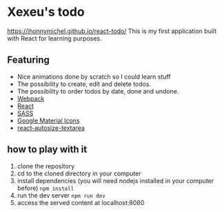 # Xexeu's todo

https://jhonnymichel.github.io/react-todo/
This is my first application built with React for learning purposes.

## Featuring
- Nice animations done by scratch so I could learn stuff
- The possibility to create, edit and delete todos.
- The possibility to order todos by date, done and undone.
- [Webpack](https://webpack.js.org/)
- [React](https://facebook.github.io/react)
- [SASS](https://sass-lang.com)
- [Google Material Icons](https://material.io/icons)
- [react-autosize-textarea](https://www.npmjs.com/package/react-autosize-textarea)

## how to play with it
1. clone the repository
2. cd to the cloned directory in your computer
3. install dependencies (you will need nodejs installed in your computer before)
  ``` npm install ```
4. run the dev server
  ```npm run dev```
5. access the served content at localhost:8080